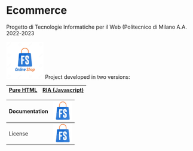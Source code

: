 # Ecommerce
Progetto di Tecnologie Informatiche per il Web (Politecnico di Milano A.A. 2022-2023

[<img src="https://github.com/FabryDeveloper/Ecommerce/blob/main/Loghi/Logo%20FStore.jpeg" width="100" height="100">](https://github.com/FabryDeveloper/Ecommerce/blob/main/Demo%20Ecommerce.mp4)
Project developed in two versions:

| [Pure HTML](https://github.com/FabryDeveloper/Ecommerce/tree/main/TIW-Project-Ecommerce-5) | [RIA (Javascript)](https://github.com/FabryDeveloper/Ecommerce/tree/main/TIW-Project-Ecommerce-5CS) |
| - | - |

| Documentation | [<img src="https://github.com/FabryDeveloper/Ecommerce/blob/main/Loghi/Logo%20FStore%20senza%20sfondo.png" width="50" height="50">](https://github.com/FabryDeveloper/Ecommerce/blob/main/Progetto-Esercizio5_%20progettazione.pdf) |
|-|-|
| License | [<img src="https://github.com/FabryDeveloper/Ecommerce/blob/main/Loghi/Logo%20FStore%20senza%20sfondo.png" width="50" height="50">](https://github.com/FabryDeveloper/Ecommerce/blob/main/LICENSE) |


